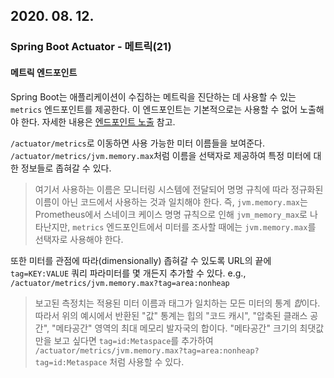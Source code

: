## 2020. 08. 12.

### Spring Boot Actuator - 메트릭(21)

#### 메트릭 엔드포인트

Spring Boot는 애플리케이션이 수집하는 메트릭을 진단하는 데 사용할 수 있는 `metrics` 엔드포인트를 제공한다. 이 엔드포인트는 기본적으로는 사용할 수 없어 노출해야 한다. 자세한 내용은 [엔드포인트 노출][spring-boot-expose-endpoints] 참고.

`/actuator/metrics`로 이동하면 사용 가능한 미터 이름들을 보여준다. `/actuator/metrics/jvm.memory.max`처럼 이름을 선택자로 제공하여 특정 미터에 대한 정보들로 좁혀갈 수 있다.

> 여기서 사용하는 이름은 모니터링 시스템에 전달되어 명명 규칙에 따라 정규화된 이름이 아닌 코드에서 사용하는 것과 일치해야 한다. 즉, `jvm.memory.max`는 Prometheus에서 스네이크 케이스 명명 규칙으로 인해 `jvm_memory_max`로 나타난지만, `metrics` 엔드포인트에서 미터를 조사할 때에는 `jvm.memory.max`를 선택자로 사용해야 한다.

또한 미터를 관점에 따라(dimensionally) 좁혀갈 수 있도록 URL의 끝에 `tag=KEY:VALUE` 쿼리 파라미터를 몇 개든지 추가할 수 있다. e.g., `/actuator/metrics/jvm.memory.max?tag=area:nonheap`

> 보고된 측정치는 적용된 미터 이름과 태그가 일치하는 모든 미터의 통계 *합*이다. 따라서 위의 예시에서 반환된 "값" 통계는 힙의 "코드 캐시", "압축된 클래스 공간", "메타공간" 영역의 최대 메모리 발자국의 합이다. "메타공간" 크기의 최댓값만을 보고 싶다면 `tag=id:Metaspace`를 추가하여 `/actuator/metrics/jvm.memory.max?tag=area:nonheap?tag=id:Metaspace` 처럼 사용할 수 있다.



[spring-boot-expose-endpoints]: https://docs.spring.io/spring-boot/docs/2.3.1.RELEASE/reference/html/production-ready-features.html#production-ready-endpoints-exposing-endpoints